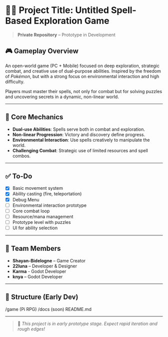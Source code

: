 # 🧙‍♂️ Project Title: Untitled Spell-Based Exploration Game

> **Private Repository** – Prototype in Development

## 🎮 Gameplay Overview

An open-world game (PC + Mobile) focused on deep exploration, strategic combat, and creative use of dual-purpose abilities. Inspired by the freedom of *Pokémon*, but with a strong focus on environmental interaction and high difficulty.

Players must master their spells, not only for combat but for solving puzzles and uncovering secrets in a dynamic, non-linear world.

---

## 🔧 Core Mechanics

- **Dual-use Abilities**: Spells serve both in combat and exploration.
- **Non-linear Progression**: Victory and discovery define progress.
- **Environmental Interaction**: Use spells creatively to manipulate the world.
- **Challenging Combat**: Strategic use of limited resources and spell combos.

---

## ✅ To-Do

- [x] Basic movement system  
- [x] Ability casting (fire, teleportation)
- [x] Debug Menu
- [ ] Environmental interaction prototype  
- [ ] Core combat loop  
- [ ] Resource/mana management  
- [ ] Prototype level with puzzles  
- [ ] UI for ability selection  

---

## 👥 Team Members

- **Shayan-Bidelogne** – Game Creator  
- **22luna** – Developer & Designer  
- **Karma** - Godot Developer
- **knya** – Godot Developer

---

## 📁 Structure (Early Dev)

/game (Pi RPG)
/docs (soon)
README.md

---

> 🚧 *This project is in early prototype stage. Expect rapid iteration and rough edges!*
